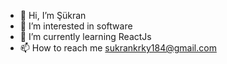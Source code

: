 - 👋 Hi, I’m Şükran
- 👀 I’m interested in software
- 🌱 I’m currently learning ReactJs
- 📫 How to reach me sukrankrky184@gmail.com

